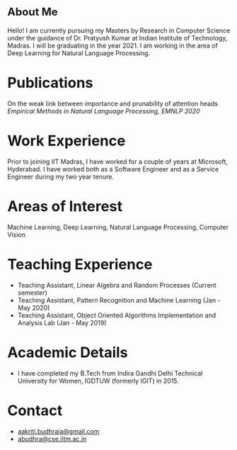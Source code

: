 <head>
 <title> Aakriti Budhraja </title>
</head>

# <font size="5"> <b>About Me</b> </font>
Hello! I am currently pursuing my Masters by Research in Computer Science under the guidance of Dr. Pratyush Kumar at Indian Institute of Technology, Madras.
I will be graduating in the year 2021. I am working in the area of Deep Learning for Natural Language Processing.

# <font size="6"> <b>Publications</b> </font>
On the weak link between importance and prunability of attention heads <br>
<i>Empirical Methods in Natural Language Processing, EMNLP 2020</i>

# <font size="6"> <b>Work Experience</b> </font>
Prior to joining IIT Madras, I have worked for a couple of years at Microsoft, Hyderabad. I have worked both as a Software Engineer and as a Service Engineer during my two year tenure.

# <font size="6"> <b>Areas of Interest</b> </font>
Machine Learning, Deep Learning, Natural Language Processing, Computer Vision

# <font size="6"> <b>Teaching Experience</b> </font>
* Teaching Assistant, Linear Algebra and Random Processes (Current semester)
* Teaching Assistant, Pattern Recognition and Machine Learning (Jan - May 2020)
* Teaching Assistant, Object Oriented Algorithms Implementation and Analysis Lab (Jan - May 2019)

# <font size="6"> <b>Academic Details</b> </font>
* I have completed my B.Tech from Indira Gandhi Delhi Technical University for Women, IGDTUW (formerly IGIT) in 2015.

# <font size="6"> <b>Contact</b> </font>
* aakriti.budhraja@gmail.com
* abudhra@cse.iitm.ac.in

